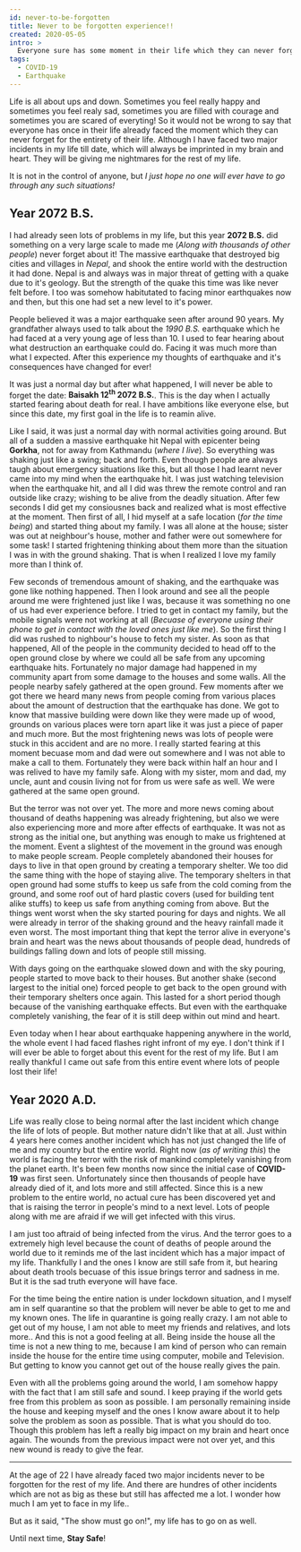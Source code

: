 ```yaml
---
id: never-to-be-forgotten
title: Never to be forgotten experience!!
created: 2020-05-05
intro: >
  Everyone sure has some moment in their life which they can never forget. I have got <b>2 major</b> incidents in my life which I will never be able to forget! But the amazing fact is that not just me but thousand of people are part of either or both of the incidents. These incident will live in my mind and heart as long as I am alive, and also will be remembered for ages! <i><b>Year 2072 B.S.</b> and <b>Year 2020 A.D.</b></i>
tags:
  - COVID-19
  - Earthquake
---
```


Life is all about ups and down. Sometimes you feel really happy and sometimes you feel realy sad, sometimes you are filled with courage and sometimes you are scared of everyting! So it would not be wrong to say that everyone has once in their life already faced the moment which they can never forget for the entirety of their life. Although I have faced two major incidents in my life till date, which will always be imprinted in my brain and heart. They will be giving me nightmares for the rest of my life.

It is not in the control of anyone, but *I just hope no one will ever have to go through any such situations!*

## **Year 2072 B.S.**
I had already seen lots of problems in my life, but this year **2072 B.S.** did something on a very large scale to made me (*Along with thousands of other people*) never forget about it! The massive earthquake that destroyed big cities and villages in *Nepal*, and shook the entire world with the destruction it had done. Nepal is and always was in major threat of getting with a quake due to it's geology. But the strength of the quake this time was like never felt before. I too was somehow habitutated to facing minor earthquakes now and then, but this one had set a new level to it's power.

People believed it was a major earthquake seen after around 90 years. My grandfather always used to talk about the *1990 B.S.* earthquake which he had faced at a very young age of less than 10. I used to fear hearing about what destruction an earthquake could do. Facing it was much more than what I expected. After this experience my thoughts of earthquake and it's consequences have changed for ever!

It was just a normal day but after what happened, I will never be able to forget the date: **Baisakh 12<sup>th</sup> 2072 B.S.**. This is the day when I actually started fearing about death for real. I have ambitions like everyone else, but since this date, my first goal in the life is to reamin alive.

Like I said, it was just a normal day with normal activities going around. But all of a sudden a massive earthquake hit Nepal with epicenter being **Gorkha**, not for away from Kathmandu (*where I live*). So everything was shaking just like a swing; back and forth. Even though people are always taugh about emergency situations like this, but all those I had learnt never came into my mind when the earthquake hit. I was just watching television when the earthquake hit, and all I did was threw the remote control and ran outside like crazy; wishing to be alive from the deadly situation. After few seconds I did get my consiousnes back and realized what is most effective at the moment. Then first of all, I hid myself at a safe location (*for the time being*) and started thing about my family. I was all alone at the house; sister was out at neighbour's house, mother and father were out somewhere for some task! I started frightening thinking about them more than the situation I was in with the ground shaking. That is when I realized I love my family more than I think of.

Few seconds of tremendous amount of shaking, and the earthquake was gone like nothing happened. Then I look around and see all the people around me were frightened just like I was, because it was something no one of us had ever experience before. I tried to get in contact my family, but the mobile signals were not working at all (*Becuase of everyone using their phone to get in contact with the loved ones just like me*). So the first thing I did was rushed to nighbour's house to fetch my sister. As soon as that happened, All of the people in the community decided to head off to the open ground close by where we could all be safe from any upcoming earthquake hits. Fortunately no major damage had happened in my community apart from some damage to the houses and some walls. All the people nearby safely gathered at the open ground. Few moments after we got there we heard many news from people coming from various places about the amount of destruction that the earthquake has done. We got to know that massive building were down like they were made up of wood, grounds on various places were torn apart like it was just a piece of paper and much more. But the most frightening news was lots of people were stuck in this accident and are no more. I really started fearing at this moment becuase mom and dad were out somewhere and I was not able to make a call to them. Fortunately they were back within half an hour and I was relived to have my family safe. Along with my sister, mom and dad, my uncle, aunt and cousin living not for from us were safe as well. We were gathered at the same open ground.

But the terror was not over yet. The more and more news coming about thousand of deaths happening was already frightening, but also we were also experiencing more and more after effects of earthquake. It was not as strong as the initial one, but anything was enough to make us frightened at the moment. Event a slightest of the movement in the ground was enough to make people scream. People completely abandoned their houses for days to live in that open ground by creating a temporary shelter. We too did the same thing with the hope of staying alive. The temporary shelters in that open ground had some stuffs to keep us safe from the cold coming from the ground, and some roof out of hard plastic covers (used for building tent alike stuffs) to keep us safe from anything coming from above. But the things went worst when the sky started pouring for days and nights. We all were already in terror of the shaking ground and the heavy rainfall made it even worst. The most important thing that kept the terror alive in everyone's brain and heart was the news about thousands of people dead, hundreds of buildings falling down and lots of people still missing.

With days going on the earthquake slowed down and with the sky pouring, people started to move back to their houses. But another shake (second largest to the initial one) forced people to get back to the open ground with their temporary shelters once again. This lasted for a short period though because of the vanishing earthquake effects. But even with the earthquake completely vanishing, the fear of it is still deep within out mind and heart.

Even today when I hear about earthquake happening anywhere in the world, the whole event I had faced flashes right infront of my eye. I don't think if I will ever be able to forget about this event for the rest of my life. But I am really thankful I came out safe from this entire event where lots of people lost their life!

## **Year 2020 A.D.**
Life was really close to being normal after the last incident which change the life of lots of people. But mother nature didn't like that at all. Just within 4 years here comes another incident which has not just changed the life of me and my country but the entire world. Right now (*as of writing this*) the world is facing the terror with the risk of mankind completely vanishing from the planet earth. It's been few months now since the initial case of **COVID-19** was first seen. Unfortunately since then thousands of people have already died of it, and lots more and still affected. Since this is a new problem to the entire world, no actual cure has been discovered yet and that is raising the terror in people's mind to a next level. Lots of people along with me are afraid if we will get infected with this virus.

I am just too aftraid of being infected from the virus. And the terror goes to a extremely high level because the count of deaths of people around the world due to it reminds me of the last incident which has a major impact of my life. Thankfully I and the ones I know are still safe from it, but hearing about death trools becuase of this issue brings terror and sadness in me. But it is the sad truth everyone will have face.

For the time being the entire nation is under lockdown situation, and I myself am in self quarantine so that the problem will never be able to get to me and my known ones. The life in quarantine is going really crazy. I am not able to get out of my house, I am not able to meet my friends and relatives, and lots more.. And this is not a good feeling at all. Being inside the house all the time is not a new thing to me, because I am kind of person who can remain inside the house for the entire time using computer, mobile and Television. But getting to know you cannot get out of the house really gives the pain.

Even with all the problems going around the world, I am somehow happy with the fact that I am still safe and sound. I keep praying if the world gets free from this problem as soon as possible. I am personally remaining inside the house and keeping myself and the ones I know aware about it to help solve the problem as soon as possible. That is what you should do too. Though this problem has left a really big impact on my brain and heart once again. The wounds from the previous impact were not over yet, and this new wound is ready to give the fear.

---

At the age of 22 I have already faced two major incidents never to be forgotten for the rest of my life. And there are hundres of other incidents which are not as big as these but still has affected me a lot. I wonder how much I am yet to face in my life..

But as it said, "The show must go on!", my life has to go on as well.

Until next time, **Stay Safe**!